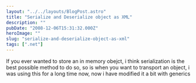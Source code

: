 ```yaml
---
layout: "../../layouts/BlogPost.astro"
title: "Serialize and Deserialize object as XML"
description: ""
pubDate: "2008-12-06T15:31:32.000Z"
heroImage: ""
slug: "serialize-and-deserialize-object-as-xml"
tags: [".net"]
---
```


If you ever wanted to store an in memory obejct, i think serialization is the best possible method to do so, so is when you want to transport an object, i was using this for a long time now, now i have modified it a bit with generics 
<script src="https://gist.github.com/nareshjois/7895973.js"></script>
